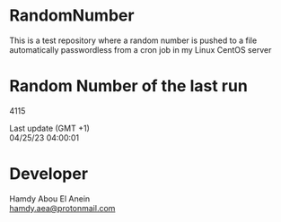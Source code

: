 # RandomNumber    
This is a test repository where a random number is pushed to a file automatically passwordless from a cron job in my Linux CentOS server    
# Random Number of the last run   
4115
      
Last update (GMT +1)    
04/25/23 04:00:01
# Developer    
Hamdy Abou El Anein   
hamdy.aea@protonmail.com

